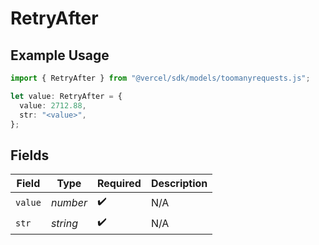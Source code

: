 # RetryAfter

## Example Usage

```typescript
import { RetryAfter } from "@vercel/sdk/models/toomanyrequests.js";

let value: RetryAfter = {
  value: 2712.88,
  str: "<value>",
};
```

## Fields

| Field              | Type               | Required           | Description        |
| ------------------ | ------------------ | ------------------ | ------------------ |
| `value`            | *number*           | :heavy_check_mark: | N/A                |
| `str`              | *string*           | :heavy_check_mark: | N/A                |